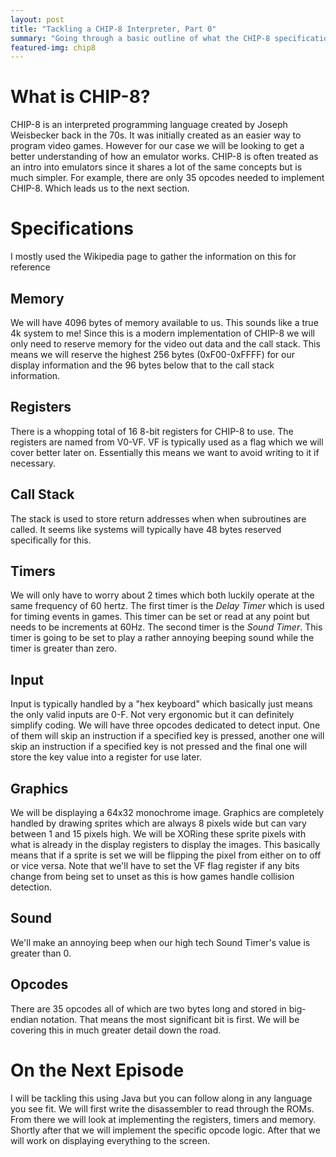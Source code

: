 ```yaml
---
layout: post
title: "Tackling a CHIP-8 Interpreter, Part 0"
summary: "Going through a basic outline of what the CHIP-8 specification is and what my future posts will be covering."
featured-img: chip8
---
```


# What is CHIP-8?

CHIP-8 is an interpreted programming language created by Joseph Weisbecker back in the 70s. It was initially created as an easier way to program video games. However for our case we will be looking to get a better understanding of how an emulator works. CHIP-8 is often treated as an intro into emulators since it shares a lot of the same concepts but is much simpler. For example, there are only 35 opcodes needed to implement CHIP-8. Which leads us to the next section.

# Specifications

I mostly used the Wikipedia page to gather the information on this for reference

## Memory

We will have 4096 bytes of memory available to us. This sounds like a true 4k system to me! Since this is a modern implementation of CHIP-8 we will only need to reserve memory for the video out data and the call stack. This means we will reserve the highest 256 bytes (0xF00-0xFFFF) for our display information and the 96 bytes below that to the call stack information. 

## Registers

There is a whopping total of 16 8-bit registers for CHIP-8 to use. The registers are named from V0-VF. VF is typically used as a flag which we will cover better later on. Essentially this means we want to avoid writing to it if necessary.

## Call Stack

The stack is used to store return addresses when when subroutines are called. It seems like systems will typically have 48 bytes reserved specifically for this.

## Timers

We will only have to worry about 2 times which both luckily operate at the same frequency of 60 hertz. The first timer is the *Delay Timer* which is used for timing events in games. This timer can be set or read at any point but needs to be increments at 60Hz. The second timer is the *Sound Timer*. This timer is going to be set to play a rather annoying beeping sound while the timer is greater than zero. 

## Input

Input is typically handled by a "hex keyboard" which basically just means the only valid inputs are 0-F. Not very ergonomic but it can definitely simplify coding. We will have three opcodes dedicated to detect input. One of them will skip an instruction if a specified key is pressed, another one will skip an instruction if a specified key is not pressed and the final one will store the key value into a register for use later.

## Graphics

We will be displaying a 64x32 monochrome image. Graphics are completely handled by drawing sprites which are always 8 pixels wide but can vary between 1 and 15 pixels high. We will be XORing these sprite pixels with what is already in the display registers to display the images. This basically means that if a sprite is set we will be flipping the pixel from either on to off or vice versa. Note that we'll have to set the VF flag register if any bits change from being set to unset as this is how games handle collision detection.

## Sound

We'll make an annoying beep when our high tech Sound Timer's value is greater than 0.

## Opcodes

There are 35 opcodes all of which are two bytes long and stored in big-endian notation. That means the most significant bit is first. We will be covering this in much greater detail down the road.

# On the Next Episode

I will be tackling this using Java but you can follow along in any language you see fit. We will first write the disassembler to read through the ROMs. From there we will look at implementing the registers, timers and memory. Shortly after that we will implement the specific opcode logic. After that we will work on displaying everything to the screen. 
